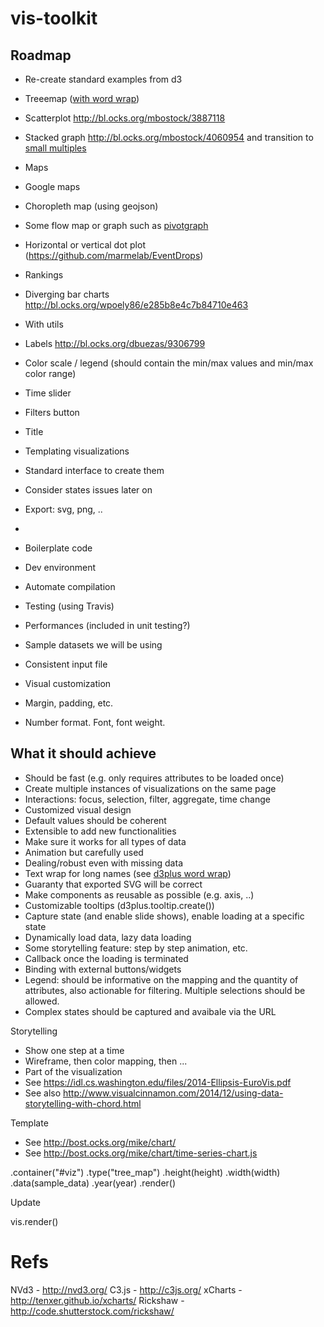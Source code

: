 # vis-toolkit


## Roadmap

* Re-create standard examples from d3
 * Treeemap ([with word wrap](http://bl.ocks.org/mundhradevang/1387786))
 * Scatterplot http://bl.ocks.org/mbostock/3887118
 * Stacked graph http://bl.ocks.org/mbostock/4060954 and transition to [small multiples](http://bl.ocks.org/mbostock/9490516)
 * Maps
 * Google maps
 * Choropleth map (using geojson)
 * Some flow map or graph such as [pivotgraph](http://bl.ocks.org/mbostock/4343153)
 * Horizontal or vertical dot plot (https://github.com/marmelab/EventDrops)
 * Rankings
 * Diverging bar charts http://bl.ocks.org/wpoely86/e285b8e4c7b84710e463

* With utils
 * Labels http://bl.ocks.org/dbuezas/9306799
 * Color scale / legend (should contain the min/max values and min/max color range)
 * Time slider
 * Filters button
 * Title

* Templating visualizations
 * Standard interface to create them
 * Consider states issues later on 
 * Export: svg, png, ..
 * 
* Boilerplate code
 * Dev environment
 * Automate compilation
 * Testing (using Travis)
 * Performances (included in unit testing?)
 * Sample datasets we will be using
 * Consistent input file

* Visual customization
 * Margin, padding, etc.
 * Number format. Font, font weight.


## What it should achieve

* Should be fast (e.g. only requires attributes to be loaded once)
* Create multiple instances of visualizations on the same page
* Interactions: focus, selection, filter, aggregate, time change
* Customized visual design
* Default values should be coherent
* Extensible to add new functionalities
* Make sure it works for all types of data
* Animation but carefully used
* Dealing/robust even with missing data
* Text wrap for long names (see [d3plus word wrap](https://github.com/alexandersimoes/d3plus/wiki/Basic-Utilities#wordwrap))
* Guaranty that exported SVG will be correct
* Make components as reusable as possible (e.g. axis, ..)
* Customizable tooltips (d3plus.tooltip.create())
* Capture state (and enable slide shows), enable loading at a specific state
* Dynamically load data, lazy data loading
* Some storytelling feature: step by step animation, etc.
* Callback once the loading is terminated
* Binding with external buttons/widgets
* Legend: should be informative on the mapping and the quantity of attributes, also actionable for filtering. Multiple selections should be allowed.
* Complex states should be captured and avaibale via the URL

Storytelling

* Show one step at a time
* Wireframe, then color mapping, then ...
* Part of the visualization
* See https://idl.cs.washington.edu/files/2014-Ellipsis-EuroVis.pdf
* See also http://www.visualcinnamon.com/2014/12/using-data-storytelling-with-chord.html

Template
* See http://bost.ocks.org/mike/chart/
* See http://bost.ocks.org/mike/chart/time-series-chart.js

.container("#viz")
.type("tree_map")
.height(height)
.width(width)
.data(sample_data)
.year(year) 
.render()

Update

vis.render()

# Refs

NVd3 - http://nvd3.org/ 
C3.js - http://c3js.org/ 
xCharts - http://tenxer.github.io/xcharts/ 
Rickshaw - http://code.shutterstock.com/rickshaw/

